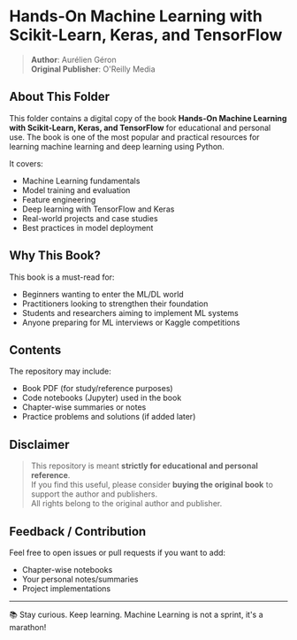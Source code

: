 #  Hands-On Machine Learning with Scikit-Learn, Keras, and TensorFlow

> **Author**: Aurélien Géron  
> **Original Publisher**: O'Reilly Media

##  About This Folder

This folder contains a digital copy of the book **Hands-On Machine Learning with Scikit-Learn, Keras, and TensorFlow** for educational and personal use. The book is one of the most popular and practical resources for learning machine learning and deep learning using Python.

It covers:

- Machine Learning fundamentals  
- Model training and evaluation  
- Feature engineering  
- Deep learning with TensorFlow and Keras  
- Real-world projects and case studies  
- Best practices in model deployment

##  Why This Book?

This book is a must-read for:

- Beginners wanting to enter the ML/DL world  
- Practitioners looking to strengthen their foundation  
- Students and researchers aiming to implement ML systems  
- Anyone preparing for ML interviews or Kaggle competitions

##  Contents

The repository may include:

- Book PDF (for study/reference purposes)  
- Code notebooks (Jupyter) used in the book  
- Chapter-wise summaries or notes  
- Practice problems and solutions (if added later)

##  Disclaimer

> This repository is meant **strictly for educational and personal reference**.  
> If you find this useful, please consider **buying the original book** to support the author and publishers.  
> All rights belong to the original author and publisher.

##  Feedback / Contribution

Feel free to open issues or pull requests if you want to add:

- Chapter-wise notebooks  
- Your personal notes/summaries  
- Project implementations

---

📚 Stay curious. Keep learning. Machine Learning is not a sprint, it's a marathon! 

